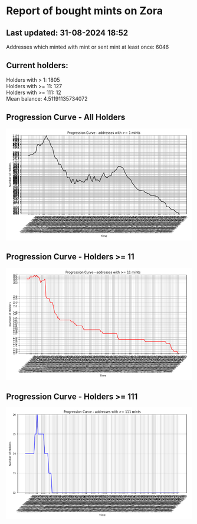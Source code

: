 # Report of bought mints on Zora
## Last updated: 31-08-2024 18:52
Addresses which minted with mint or sent mint at least once: 6046

## Current holders:
Holders with > 1: 1805  
Holders with >= 11: 127  
Holders with >= 111: 12  
Mean balance: 4.51191135734072  

## Progression Curve - All Holders
![addresses with >= 1 mint](progression_curve_all.png)
## Progression Curve - Holders >= 11
![addresses with >= 11 mints](progression_curve_gt_11.png)
## Progression Curve - Holders >= 111
![addresses with >= 111 mints](progression_curve_gt_111.png)
